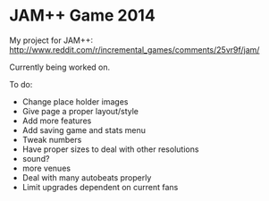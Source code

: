JAM++ Game 2014
===============

My project for JAM++: http://www.reddit.com/r/incremental_games/comments/25vr9f/jam/

Currently being worked on.

To do:
<ul>
	<li>Change place holder images</li>
	<li>Give page a proper layout/style</li>
	<li>Add more features</li>
	<li>Add saving game and stats menu</li>
	<li>Tweak numbers</li>
	<li>Have proper sizes to deal with other resolutions</li>
	<li>sound?</li>
	<li>more venues</li>
	<li>Deal with many autobeats properly</li>
	<li>Limit upgrades dependent on current fans</li>
</ul>